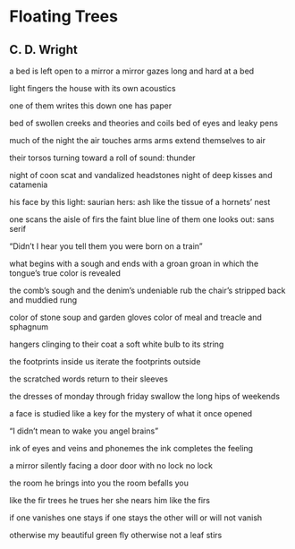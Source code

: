 # Floating Trees
## C. D. Wright
a bed is left open to a mirror
a mirror gazes long and hard at a bed

light fingers the house with its own acoustics

one of them writes this down
one has paper

bed of swollen creeks and theories and coils
bed of eyes and leaky pens

much of the night the air touches arms
arms extend themselves to air

their torsos turning toward a roll
of sound: thunder

night of coon scat and vandalized headstones
night of deep kisses and catamenia

his face by this light: saurian
hers: ash like the tissue of a hornets’ nest

one scans the aisle of firs
the faint blue line of them
one looks out: sans serif

“Didn’t I hear you tell them you were born
on a train”

what begins with a sough and ends with a groan
groan in which the tongue’s true color is revealed

the comb’s sough and the denim’s undeniable rub
the chair’s stripped back and muddied rung

color of stone soup and garden gloves
color of meal and treacle and sphagnum

hangers clinging to their coat
a soft white bulb to its string

the footprints inside us
iterate the footprints outside

the scratched words return to their sleeves

the dresses of monday through friday
swallow the long hips of weekends

a face is studied like a key
for the mystery of what it once opened

“I didn’t mean to wake you
angel brains”

ink of eyes and veins and phonemes
the ink completes the feeling

a mirror silently facing a door
door with no lock no lock

the room he brings into you
the room befalls you

like the fir trees he trues her
she nears him like the firs

if one vanishes one stays
if one stays the other will or will not vanish

otherwise my beautiful green fly
otherwise not a leaf stirs